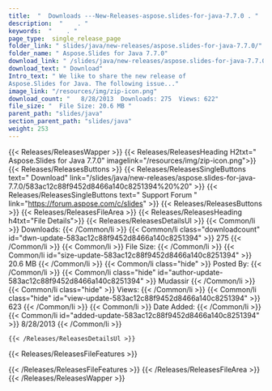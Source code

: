 ```yaml
---
title:  "  Downloads ---New-Releases-aspose.slides-for-java-7.7.0 . " 
description:  "    . " 
keywords:  "    . " 
page_type:  single_release_page
folder_link: " slides/java/new-releases/aspose.slides-for-java-7.7.0/"
folder_name: " Aspose.Slides for Java 7.7.0"
download_link: " /slides/java/new-releases/aspose.slides-for-java-7.7.0/583ac12c88f9452d8466a140c8251394"
download_text: " Download"
Intro_text: " We like to share the new release of
Aspose.Slides for Java. The following issue..."
image_link: "/resources/img/zip-icon.png"
download_count: "   8/28/2013  Downloads: 275  Views: 622"
file_size: "  File Size: 20.6 MB "
parent_path: "slides/java"
section_parent_path: "slides/java"
weight: 253
---
```


{{< Releases/ReleasesWapper >}}
  {{< Releases/ReleasesHeading H2txt=" Aspose.Slides for Java 7.7.0" imagelink="/resources/img/zip-icon.png">}}
  {{< Releases/ReleasesButtons >}}
    {{< Releases/ReleasesSingleButtons text=" Download" link="/slides/java/new-releases/aspose.slides-for-java-7.7.0/583ac12c88f9452d8466a140c8251394%20%20" >}}
    {{< Releases/ReleasesSingleButtons text=" Support Forum " link="https://forum.aspose.com/c/slides" >}}
  {{< Releases/ReleasesButtons >}}
  {{< Releases/ReleasesFileArea >}}
    {{< Releases/ReleasesHeading h4txt="File Details">}}
    {{< Releases/ReleasesDetailsUl >}}
            {{< Common/li  >}} Downloads: {{< /Common/li >}} 
      {{< Common/li class="downloadcount" id="dwn-update-583ac12c88f9452d8466a140c8251394" >}} 275 {{< /Common/li >}} 
      {{< Common/li  >}} File Size: {{< /Common/li >}} 
      {{< Common/li id="size-update-583ac12c88f9452d8466a140c8251394" >}} 20.6 MB {{< /Common/li >}} 
      {{< Common/li  class="hide" >}} Posted By: {{< /Common/li >}} 
      {{< Common/li class="hide" id="author-update-583ac12c88f9452d8466a140c8251394" >}} Mudassir {{< /Common/li >}} 
      {{< Common/li class="hide"  >}} Views: {{< /Common/li >}} 
      {{< Common/li class="hide" id="view-update-583ac12c88f9452d8466a140c8251394" >}} 623 {{< /Common/li >}} 
      {{< Common/li  >}} Date Added: {{< /Common/li >}} 
      {{< Common/li id="added-update-583ac12c88f9452d8466a140c8251394" >}} 8/28/2013 {{< /Common/li >}} 

    {{< /Releases/ReleasesDetailsUl >}}

  {{< Releases/ReleasesFileFeatures >}}
      
  {{< /Releases/ReleasesFileFeatures >}}
 {{< /Releases/ReleasesFileArea >}}
{{< /Releases/ReleasesWapper >}}


